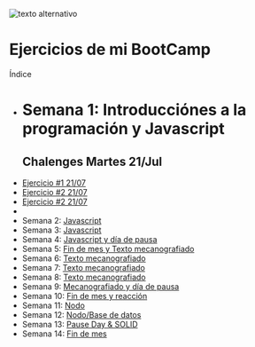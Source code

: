 

![ texto alternativo ](https://uploads-ssl.webflow.com/5eb2f56932c3562feab232e3/5f73550d00249e7e96c9f3de_Logo.png 'corecodeio')

</a>



# Ejercicios de mi BootCamp
Índice



- # Semana 1: Introducciónes a la programación y Javascript
  ## Chalenges Martes 21/Jul
-    [ Ejercicio #1 21/07](Semana1/Ejercicio1.md)
-    [ Ejercicio #2 21/07](Semana1/Ejercicio2.md) 
-    [ Ejercicio #2 21/07](Semana1/Ejercicio3.md) 
-    
- Semana 2: [ Javascript ](src/technologies/2022/week02)
- Semana 3: [ Javascript ](src/technologies/2022/week03)
- Semana 4: [ Javascript y día de pausa ](src/technologies/2022/week04)
- Semana 5: [ Fin de mes y Texto mecanografiado](src/technologies/2022/week05)
- Semana 6: [ Texto mecanografiado ](src/technologies/2022/week06)
- Semana 7: [ Texto mecanografiado ](src/technologies/2022/week07)
- Semana 8: [ Texto mecanografiado ](src/technologies/2022/week08)
- Semana 9: [ Mecanografiado y día de pausa ](src/technologies/2022/week09)
- Semana 10: [ Fin de mes y reacción ](src/technologies/2022/week10)
- Semana 11: [ Nodo ](src/technologies/2022/week11)
- Semana 12: [ Nodo/Base de datos ](src/technologies/2022/week12)
- Semana 13: [ Pause Day & SOLID ](src/technologies/2022/week13)
- Semana 14: [ Fin de mes ](src/technologies/2022/week14)
